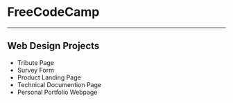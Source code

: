 # FreeCodeCamp
--------
## Web Design Projects

 - Tribute Page
 - Survey Form
 - Product Landing Page
 - Technical Documention Page
 - Personal Portfolio Webpage
